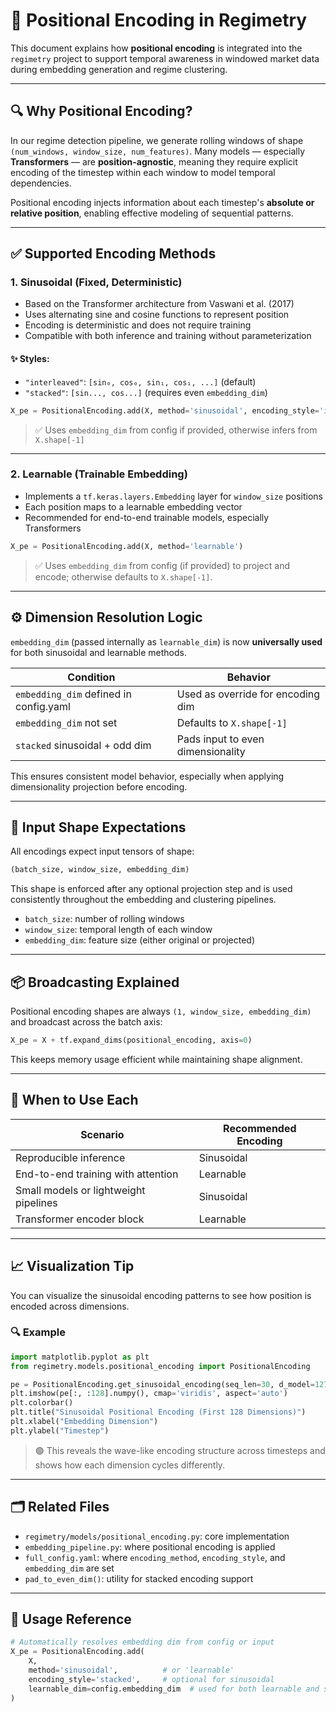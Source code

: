 # 📐 Positional Encoding in Regimetry

This document explains how **positional encoding** is integrated into the `regimetry` project to support temporal awareness in windowed market data during embedding generation and regime clustering.

---

## 🔍 Why Positional Encoding?

In our regime detection pipeline, we generate rolling windows of shape `(num_windows, window_size, num_features)`. Many models — especially **Transformers** — are **position-agnostic**, meaning they require explicit encoding of the timestep within each window to model temporal dependencies.

Positional encoding injects information about each timestep's **absolute or relative position**, enabling effective modeling of sequential patterns.

---

## ✅ Supported Encoding Methods

### 1. **Sinusoidal (Fixed, Deterministic)**

- Based on the Transformer architecture from Vaswani et al. (2017)
- Uses alternating sine and cosine functions to represent position
- Encoding is deterministic and does not require training
- Compatible with both inference and training without parameterization

#### ✨ Styles:
- `"interleaved"`: `[sin₀, cos₀, sin₁, cos₁, ...]` (default)
- `"stacked"`: `[sin..., cos...]` (requires even `embedding_dim`)

```python
X_pe = PositionalEncoding.add(X, method='sinusoidal', encoding_style='interleaved')
```

> ✅ Uses `embedding_dim` from config if provided, otherwise infers from `X.shape[-1]`

---

### 2. **Learnable (Trainable Embedding)**

* Implements a `tf.keras.layers.Embedding` layer for `window_size` positions
* Each position maps to a learnable embedding vector
* Recommended for end-to-end trainable models, especially Transformers

```python
X_pe = PositionalEncoding.add(X, method='learnable')
```

> ✅ Uses `embedding_dim` from config (if provided) to project and encode; otherwise defaults to `X.shape[-1]`.  

---

## ⚙️ Dimension Resolution Logic

`embedding_dim` (passed internally as `learnable_dim`) is now **universally used** for both sinusoidal and learnable methods.

| Condition                              | Behavior                          |
| -------------------------------------- | --------------------------------- |
| `embedding_dim` defined in config.yaml | Used as override for encoding dim |
| `embedding_dim` not set                | Defaults to `X.shape[-1]`         |
| `stacked` sinusoidal + odd dim         | Pads input to even dimensionality |

This ensures consistent model behavior, especially when applying dimensionality projection before encoding.

---

## 🧮 Input Shape Expectations

All encodings expect input tensors of shape:

```python
(batch_size, window_size, embedding_dim)
```

This shape is enforced after any optional projection step and is used consistently throughout the embedding and clustering pipelines.

* `batch_size`: number of rolling windows
* `window_size`: temporal length of each window
* `embedding_dim`: feature size (either original or projected)

---

## 📦 Broadcasting Explained

Positional encoding shapes are always `(1, window_size, embedding_dim)` and broadcast across the batch axis:

```python
X_pe = X + tf.expand_dims(positional_encoding, axis=0)
```

This keeps memory usage efficient while maintaining shape alignment.

---

## 🧠 When to Use Each

| Scenario                              | Recommended Encoding |
| ------------------------------------- | -------------------- |
| Reproducible inference                | Sinusoidal           |
| End-to-end training with attention    | Learnable            |
| Small models or lightweight pipelines | Sinusoidal           |
| Transformer encoder block             | Learnable            |

---

## 📈 Visualization Tip

You can visualize the sinusoidal encoding patterns to see how position is encoded across dimensions.

### 🔍 Example

```python
import matplotlib.pyplot as plt
from regimetry.models.positional_encoding import PositionalEncoding

pe = PositionalEncoding.get_sinusoidal_encoding(seq_len=30, d_model=1273)
plt.imshow(pe[:, :128].numpy(), cmap='viridis', aspect='auto')
plt.colorbar()
plt.title("Sinusoidal Positional Encoding (First 128 Dimensions)")
plt.xlabel("Embedding Dimension")
plt.ylabel("Timestep")
```

> 🟢 This reveals the wave-like encoding structure across timesteps and shows how each dimension cycles differently.

---

## 🗂 Related Files

* `regimetry/models/positional_encoding.py`: core implementation
* `embedding_pipeline.py`: where positional encoding is applied
* `full_config.yaml`: where `encoding_method`, `encoding_style`, and `embedding_dim` are set
* `pad_to_even_dim()`: utility for stacked encoding support

---

## 🔁 Usage Reference

```python
# Automatically resolves embedding dim from config or input
X_pe = PositionalEncoding.add(
    X,
    method='sinusoidal',          # or 'learnable'
    encoding_style='stacked',     # optional for sinusoidal
    learnable_dim=config.embedding_dim  # used for both learnable and sinusoidal
)
```


